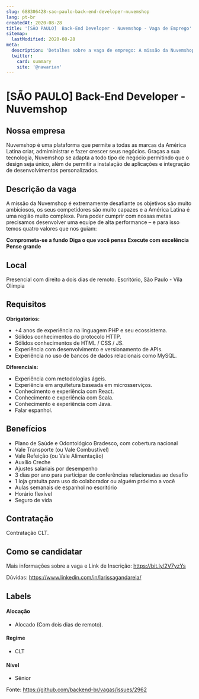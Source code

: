 ```yaml
---
slug: 688306428-sao-paulo-back-end-developer-nuvemshop
lang: pt-br
createdAt: 2020-08-28
title: '[SÃO PAULO]  Back-End Developer - Nuvemshop - Vaga de Emprego'
sitemap:
  lastModified: 2020-08-28
meta:
  description: 'Detalhes sobre a vaga de emprego: A missão da Nuvemshop é extremamente desafiante os objetivos são muito ambiciosos, os seus competidores são muito capazes e a América Latina é uma região muito complexa. Para poder cumprir com nossas metas precisamos desenvolver uma equipe de alta performance – e para isso temos quatro valores que nos guiam: **Comprometa-se a fundo** **Diga o que você pensa** **Execute com excelência** **Pense grande**'
  twitter:
    card: summary
    site: '@nawarian'
---
```


# [SÃO PAULO]  Back-End Developer - Nuvemshop

## Nossa empresa

Nuvemshop é uma plataforma que permite a todas as marcas da América Latina criar, admiministrar e fazer crescer seus negócios. Graças a sua tecnologia, Nuvemshop se adapta a todo tipo de negócio permitindo que o design seja único, além de permitir a instalação de aplicações e integração de desenvolvimentos personalizados. 

## Descrição da vaga

A missão da Nuvemshop é extremamente desafiante os objetivos são muito ambiciosos, os seus competidores são muito capazes e a América Latina é uma região muito complexa. Para poder cumprir com nossas metas precisamos desenvolver uma equipe de alta performance – e para isso temos quatro valores que nos guiam:

**Comprometa-se a fundo**
**Diga o que você pensa**
**Execute com excelência**
**Pense grande**

## Local

Presencial com direito a dois dias de remoto.
Escritório, São Paulo - Vila Olímpia 

## Requisitos

**Obrigatórios:**
- +4 anos de experiência na linguagem PHP e seu ecossistema.
- Sólidos conhecimentos do protocolo HTTP.
- Sólidos conhecimentos de HTML / CSS / JS.
- Experiência com desenvolvimento e versionamento de APIs.
- Experiência no uso de bancos de dados relacionais como MySQL.

**Diferenciais:**
- Experiência com metodologias ágeis.
- Experiência em arquitetura baseada em microsserviços.
- Conhecimento e experiência com React.
- Conhecimento e experiência com Scala.
- Conhecimento e experiência com Java.
- Falar espanhol.

## Benefícios

- Plano de Saúde e Odontológico Bradesco, com cobertura nacional
- Vale Transporte (ou Vale Combustível)
- Vale Refeição (ou Vale Alimentação)
- Auxílio Creche
- Ajustes salariais por desempenho
- 3 dias por ano para participar de conferências relacionadas ao desafio
- 1 loja gratuita para uso do colaborador ou alguém próximo a você
- Aulas semanais de espanhol no escritório
- Horário flexível
- Seguro de vida

## Contratação

Contratação CLT.

## Como se candidatar

Mais informações sobre a vaga e Link de Inscrição:
https://bit.ly/2V7yzYs

Dúvidas:
https://www.linkedin.com/in/larissagandarela/

## Labels

#### Alocação
- Alocado (Com dois dias de remoto).

#### Regime
- CLT


#### Nível
- Sênior





Fonte: https://github.com/backend-br/vagas/issues/2962